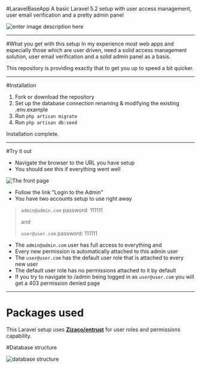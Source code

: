 #LaravelBaseApp
A basic Laravel 5.2 setup with user access management, user email verification and a pretty admin panel

![enter image description here](http://adnanmujkanovic.com/wp-content/uploads/2016/05/baseappheader.jpg)
________________

#What you get with this setup
In my experience most web apps and especially those which are user driven, need a solid access management solution, user email verification and a solid admin panel as a basis.

This repository is providing exactly that to get you up to speed a bit quicker.
________________

#Installation

1. Fork or download the repository
2. Set up the database connection renaming & modifying the existing .env.example
3. Run `php artisan migrate`
4. Run `php artisan db:seed`

Installation complete.
________________

#Try it out

 - Navigate the browser to the URL you have setup
 - You should see this if everything went well

![The front page](http://adnanmujkanovic.com/wp-content/uploads/2016/05/frontpage.jpg)

 -  Follow the link "Login to the Admin"
 - You have two accounts setup to use right away

>`admin@admin.com`
>password: 111111
> 
>and
> 
>`user@user.com`
>password: 111111

 - The `admin@admin.com` user has full access to everything and 
 - Every new permission is automatically attached to this admin user
 - The `user@user.com` has the default user role that is attached to every new user
 - The default user role has no permissions attached to it by default
 - If you try to navigate to /admin being logged in as `user@user.com` you will get a 403 permission denied page

___________________


# Packages used
This Laravel setup uses **[Zizaco/entrust](https://github.com/Zizaco/entrust)** for user roles and permissions capability.

#Database structure

![database structure](http://adnanmujkanovic.com/wp-content/uploads/2016/05/db_design.jpg)


